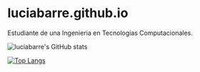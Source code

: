 # luciabarre.github.io
Estudiante de una Ingenieria en Tecnologías Computacionales. 
<!-- [![luciabarre's GitHub stats](https://github-readme-stats.vercel.app/api?username=FerOsorio08)](https://github.com/anuraghazra/github-readme-stats)
 -->

![luciabarre's GitHub stats](https://github-readme-stats.vercel.app/api?username=luciabarre&show_icons=true&theme=shades-of-purple)

[![Top Langs](https://github-readme-stats.vercel.app/api/top-langs/?username=luciabarre&show_icons=true&theme=shades-of-purple)](https://github.com/FerOsorio08/github-readme-stats)
